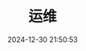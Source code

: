 ---
pageComponent:
  name: Catalogue
  data:
    path: 01.运维
    description: 尚记时，记之
title: 运维
date: 2024-12-30 21:50:53
permalink: /oam/
sidebar: false
article: false
comment: false
editLink: false
---